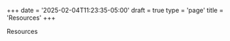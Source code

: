 +++
date = '2025-02-04T11:23:35-05:00'
draft = true
type = 'page'
title = 'Resources'
+++

Resources
